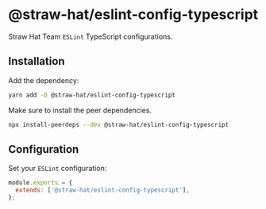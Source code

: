 # @straw-hat/eslint-config-typescript

Straw Hat Team `ESLint` TypeScript configurations.

## Installation

Add the dependency:

```bash
yarn add -D @straw-hat/eslint-config-typescript
```

Make sure to install the peer dependencies.

```bash
npx install-peerdeps --dev @straw-hat/eslint-config-typescript
```

## Configuration

Set your `ESLint` configuration:

```js
module.exports = {
  extends: ['@straw-hat/eslint-config-typescript'],
};
```
